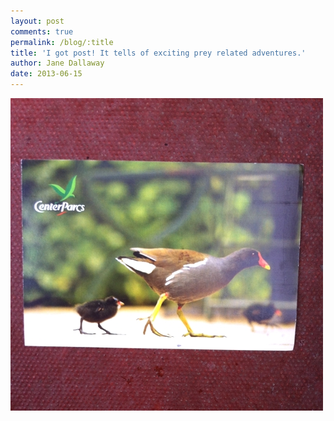 ```yaml
---
layout: post
comments: true
permalink: /blog/:title
title: 'I got post! It tells of exciting prey related adventures.'
author: Jane Dallaway
date: 2013-06-15
---
```


<div><a href="/media/KUphoto.JPG"><img src="/media/KUphoto.JPG.500.JPG" width="500" height="500"/></a></div>



 
    
